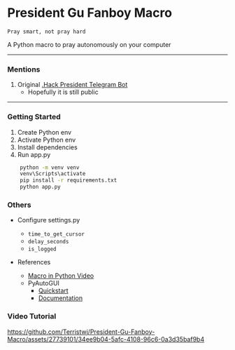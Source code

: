 # President Gu Fanboy Macro

`Pray smart, not pray hard`

A Python macro to pray autonomously on your computer

---

### Mentions

1. Original [.Hack President Telegram Bot](https://github.com/xbowery/president_gu_bot)
   - Hopefully it is still public

---

### Getting Started

1. Create Python env
2. Activate Python env
3. Install dependencies
4. Run app.py

```bash
    python -m venv venv
    venv\Scripts\activate
    pip install -r requirements.txt
    python app.py
```

### Others

- Configure settings.py
  - `time_to_get_cursor`
  - `delay_seconds`
  - `is_logged`

- References
    - [Macro in Python Video](https://www.youtube.com/watch?v=g00Wz5QTsOM)
    - PyAutoGUI
        - [Quickstart](https://pyautogui.readthedocs.io/en/latest/quickstart.html)
        - [Documentation](https://pypi.org/project/PyAutoGUI/)

### Video Tutorial
https://github.com/Terristwj/President-Gu-Fanboy-Macro/assets/27739101/34ee9b04-5afc-4108-96c6-0a3d35baf9b4


